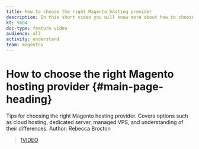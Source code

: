 ```yaml
---
title: How to choose the right Magento hosting provider
description: In this short video you will know more about how to choose the right Magento hosting.
kt: 5604
doc-type: feature video
audience: all
activity: understand
team: magentou
---
```


# How to choose the right Magento hosting provider {#main-page-heading}

Tips for choosing the right Magento hosting provider. Covers options such as cloud hosting, dedicated server, managed VPS, and understanding of their differences. Author: Rebecca Brocton

>[!VIDEO](https://video.tv.adobe.com/v/35771?quality=12&learn=on)
